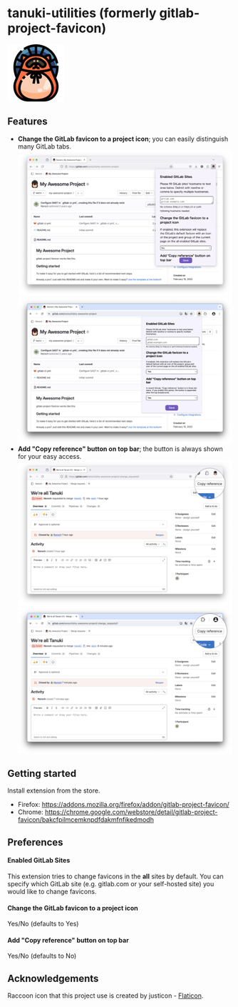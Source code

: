 # tanuki-utilities (formerly gitlab-project-favicon)

![icon](src/icons/icon-128.png)

## Features

* **Change the GitLab favicon to a project icon**; you can easily distinguish many GitLab tabs.  
  ![Firefox](images/screenshot_firefox_overview.png)  
  ![Chrome](images/screenshot_chrome_overview.png)
* **Add "Copy reference" button on top bar**; the button is always shown for your easy access.  
  ![Firefox](images/screenshot_firefox_copy_reference.png)  
  ![Chrome](images/screenshot_chrome_copy_reference.png)

## Getting started

Install extension from the store.

* Firefox: https://addons.mozilla.org/firefox/addon/gitlab-project-favicon/
* Chrome: https://chrome.google.com/webstore/detail/gitlab-project-favicon/bakcfpilmcemknpdfdakmfnfikedmodh

## Preferences

#### Enabled GitLab Sites

This extension tries to change favicons in the **all** sites by default. You can specify which GitLab site (e.g. gitlab.com or your self-hosted site) you would like to change favicons.

#### Change the GitLab favicon to a project icon

Yes/No (defaults to Yes)

#### Add "Copy reference" button on top bar

Yes/No (defaults to No)

## Acknowledgements

Raccoon icon that this project use is created by justicon - [Flaticon](https://www.flaticon.com/free-icons/raccoon).
